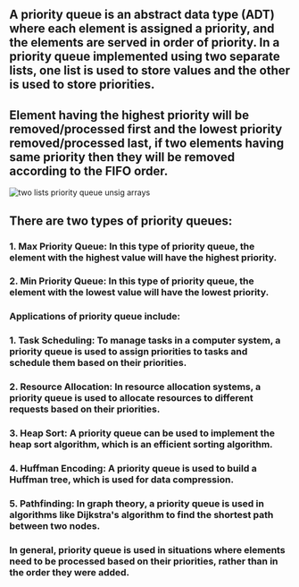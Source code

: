 ## A priority queue is an abstract data type (ADT) where each element is assigned a priority, and the elements are served in order of priority. In a priority queue implemented using two separate lists, one list is used to store values and the other is used to store priorities. 

## Element having the highest priority will be removed/processed first and the lowest priority removed/processed last, if two elements having same priority then they will be removed according to the FIFO order.

![two lists priority queue unsig arrays](https://user-images.githubusercontent.com/124640512/218189522-907010cd-d1e0-4925-8ce5-6a3048f9e73b.png)


## There are two types of priority queues:

### 1.  Max Priority Queue: In this type of priority queue, the element with the highest value  will have the highest priority.
    
### 2.  Min Priority Queue: In this type of priority queue, the element with the lowest value will have the lowest priority.
    

### Applications of priority queue include:

### 1.  Task Scheduling: To manage tasks in a computer system, a priority queue is used to assign priorities to tasks and schedule them based on their priorities.
    
### 2.  Resource Allocation: In resource allocation systems, a priority queue is used to allocate resources to different requests based on their priorities.
    
### 3.  Heap Sort: A priority queue can be used to implement the heap sort algorithm, which is an efficient sorting algorithm.
    
### 4.  Huffman Encoding: A priority queue is used to build a Huffman tree, which is used for data compression.
    
### 5.  Pathfinding: In graph theory, a priority queue is used in algorithms like Dijkstra's algorithm to find the shortest path between two nodes.
    

### In general, priority queue is used in situations where elements need to be processed based on their priorities, rather than in the order they were added.
